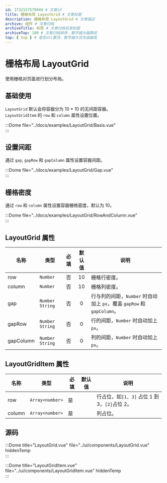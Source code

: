 ```yaml
---
id: 1732157579949 # 文章id
title: 栅格布局 LayoutGrid # 文章标题
description: 栅格布局 LayoutGrid # 文章描述
archive: 组件 # 文章归档
archiveTitle: 布局 # 文章归档目录标题
archiveTop: 100 # 文章归档排序，数字越大越靠前
top: { top } # 是否zhi置顶，数字越大优先级越高
---
```


# 栅格布局 LayoutGrid

使用栅格对页面进行划分布局。

## 基础使用

`LayoutGrid` 默认会将容器分为 10 \* 10 的无间距容器。  
`LayoutGridItem` 的 `row` 和 `column` 属性设置位置。

:::Dome file="../docs/examples/LayoutGrid/Basis.vue"  
:::

## 设置间距

通过 `gap`, `gapRow` 和 `gapColumn` 属性设置容器间距。

:::Dome file="../docs/examples/LayoutGrid/Gap.vue"  
:::

## 栅格密度

通过 `row` 和 `column` 属性设置容器栅格密度，默认为 10。

:::Dome file="../docs/examples/LayoutGrid/RowAndColumn.vue"  
:::

## LayoutGrid 属性

| 名称      | 类型              | 必填 | 默认值 | 说明                                                                   |
| --------- | ----------------- | :--: | :----: | ---------------------------------------------------------------------- |
| row       | `Number`          |  否  |   10   | 栅格行密度。                                                           |
| column    | `Number`          |  否  |   10   | 栅格列密度。                                                           |
| gap       | `Number` `String` |  否  |   0    | 行与列的间距，`Number` 时自动加上 `px`，覆盖 `gapRow` 和 `gapColumn`。 |
| gapRow    | `Number` `String` |  否  |   0    | 行的间距，`Number` 时自动加上 `px`。                                   |
| gapColumn | `Number` `String` |  否  |   0    | 列的间距，`Number` 时自动加上 `px`。                                   |

## LayoutGridItem 属性

| 名称   | 类型            | 必填 | 默认值 | 说明                                          |
| ------ | --------------- | ---- | ------ | --------------------------------------------- |
| row    | `Array<number>` | 是   |        | 行占位，如`[1, 3]` 占位 1 到 3，`[2]`占位 2。 |
| column | `Array<number>` | 是   |        | 列占位。                                      |

## 源码

:::Dome title="LayoutGrid.vue" file="../ui/components/LayoutGrid.vue" hiddenTemp  
:::

:::Dome title="LayoutGridItem.vue" file="../ui/components/LayoutGridItem.vue" hiddenTemp  
:::
